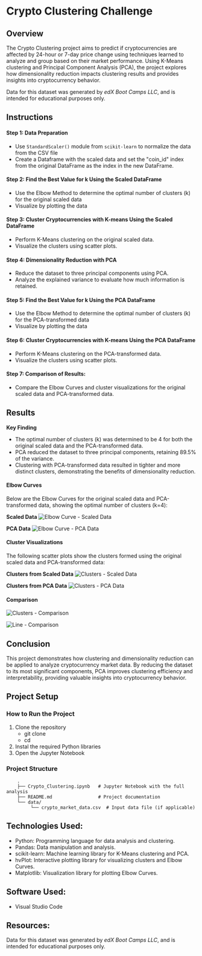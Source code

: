 # Crypto Clustering Challenge

## Overview 
The Crypto Clustering project aims to predict if cryptocurrencies are affected by 24-hour or 7-day price change using techniques learned to analyze and group based on their market performance. Using K-Means clustering and Principal Component Analysis (PCA), the project explores how dimensionality reduction impacts clustering results and provides insights into cryptocurrency behavior.

Data for this dataset was generated by _edX Boot Camps LLC_, and is intended for educational purposes only. 

## Instructions 
#### Step 1: Data Preparation
* Use `StandardScaler()` module from `scikit-learn` to normalize the data from the CSV file 
* Create a Dataframe with the scaled data and set the "coin_id" index from the original DataFrame as the index in the new DataFrame.

#### Step 2: Find the Best Value for k Using the Scaled DataFrame 
* Use the Elbow Method to determine the optimal number of clusters (k) for the original scaled data
* Visualize by plotting the data

#### Step 3: Cluster Cryptocurrencies with K-means Using the Scaled DataFrame 
* Perform K-Means clustering on the original scaled data.
* Visualize the clusters using scatter plots.

#### Step 4: Dimensionality Reduction with PCA
* Reduce the dataset to three principal components using PCA.
* Analyze the explained variance to evaluate how much information is retained.

#### Step 5: Find the Best Value for k Using the PCA DataFrame 
* Use the Elbow Method to determine the optimal number of clusters (k) for the PCA-transformed data
* Visualize by plotting the data

#### Step 6: Cluster Cryptocurrencies with K-means Using the PCA DataFrame 
* Perform K-Means clustering on the PCA-transformed data.
* Visualize the clusters using scatter plots.

#### Step 7: Comparison of Results:
* Compare the Elbow Curves and cluster visualizations for the original scaled data and PCA-transformed data.

## Results 
**Key Finding**
* The optimal number of clusters (k) was determined to be 4 for both the original scaled data and the PCA-transformed data.
* PCA reduced the dataset to three principal components, retaining 89.5% of the variance.
* Clustering with PCA-transformed data resulted in tighter and more distinct clusters, demonstrating the benefits of dimensionality reduction.


#### Elbow Curves
Below are the Elbow Curves for the original scaled data and PCA-transformed data, showing the optimal number of clusters (k=4):

**Scaled Data**
![Elbow Curve - Scaled Data](https://github.com/maddieemihle/CryptoClustering/blob/main/Images/scaled_elbow_curve.png)

**PCA Data**
![Elbow Curve - PCA Data](https://github.com/maddieemihle/CryptoClustering/blob/main/Images/pca_elbow_curve.png)

#### Cluster Visualizations
The following scatter plots show the clusters formed using the original scaled data and PCA-transformed data:

**Clusters from Scaled Data**
![Clusters - Scaled Data](https://github.com/maddieemihle/CryptoClustering/blob/main/Images/scaled_clusters.png)

**Clusters from PCA Data**
![Clusters - PCA Data](https://github.com/maddieemihle/CryptoClustering/blob/main/Images/pca_clusters.png)

#### Comparison

![Clusters - Comparison](https://github.com/maddieemihle/CryptoClustering/blob/main/Images/comparison_clusters.png)

![Line - Comparison](https://github.com/maddieemihle/CryptoClustering/blob/main/Images/comparison_elbow.png)

## Conclusion 
This project demonstrates how clustering and dimensionality reduction can be applied to analyze cryptocurrency market data. By reducing the dataset to its most significant components, PCA improves clustering efficiency and interpretability, providing valuable insights into cryptocurrency behavior.

## Project Setup 
### How to Run the Project
1. Clone the repository
   - git clone <repository-url>
   - cd <repository-folder>
2. Instal the required Python libraries 
3. Open the Jupyter Notebook 

### Project Structure 
        .
        ├── Crypto_Clustering.ipynb   # Jupyter Notebook with the full analysis
        ├── README.md                 # Project documentation
        └── data/
             └── crypto_market_data.csv  # Input data file (if applicable)

    

## Technologies Used: 
* Python: Programming language for data analysis and clustering.
* Pandas: Data manipulation and analysis.
* scikit-learn: Machine learning library for K-Means clustering and PCA.
* hvPlot: Interactive plotting library for visualizing clusters and Elbow Curves.
* Matplotlib: Visualization library for plotting Elbow Curves.

## Software Used: 
* Visual Studio Code 

## Resources: 
Data for this dataset was generated by _edX Boot Camps LLC_, and is intended for educational purposes only.